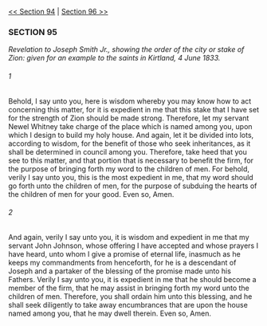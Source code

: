 [<< Section 94](Section%2094)  |  [Section 96 >>](Section%2096)

### SECTION 95

*Revelation to Joseph Smith Jr., showing the order of the city or stake of Zion: given for an example to the saints in Kirtland, 4 June 1833.*

###### 1
Behold, I say unto you, here is wisdom whereby you may know how to act concerning this matter, for it is expedient in me that this stake that I have set for the strength of Zion should be made strong. Therefore, let my servant Newel Whitney take charge of the place which is named among you, upon which I design to build my holy house. And again, let it be divided into lots, according to wisdom, for the benefit of those who seek inheritances, as it shall be determined in council among you. Therefore, take heed that you see to this matter, and that portion that is necessary to benefit the firm, for the purpose of bringing forth my word to the children of men. For behold, verily I say unto you, this is the most expedient in me, that my word should go forth unto the children of men, for the purpose of subduing the hearts of the children of men for your good. Even so, Amen.

###### 2
And again, verily I say unto you, it is wisdom and expedient in me that my servant John Johnson, whose offering I have accepted and whose prayers I have heard, unto whom I give a promise of eternal life, inasmuch as he keeps my commandments from henceforth, for he is a descendant of Joseph and a partaker of the blessing of the promise made unto his Fathers. Verily I say unto you, it is expedient in me that he should become a member of the firm, that he may assist in bringing forth my word unto the children of men. Therefore, you shall ordain him unto this blessing, and he shall seek diligently to take away encumbrances that are upon the house named among you, that he may dwell therein. Even so, Amen.